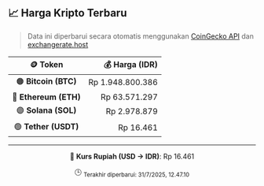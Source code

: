 

<!-- HARGA_KRIPTO -->
## 📈 Harga Kripto Terbaru

> Data ini diperbarui secara otomatis menggunakan [CoinGecko API](https://www.coingecko.com/) dan [exchangerate.host](https://exchangerate.host/)

<div align="center">

| 🪙 Token | 💰 Harga (IDR) |
|:------:|---------------:|
| 🟠 **Bitcoin (BTC)**   | Rp 1.948.800.386 |
| 🔵 **Ethereum (ETH)**  | Rp 63.571.297 |
| 🟣 **Solana (SOL)**    | Rp 2.978.879 |
| 🟢 **Tether (USDT)**   | Rp 16.461 |

---

💱 **Kurs Rupiah (USD → IDR)**: Rp 16.461

🕒 <sub>Terakhir diperbarui: 31/7/2025, 12.47.10</sub>

</div>
<!-- /HARGA_KRIPTO -->